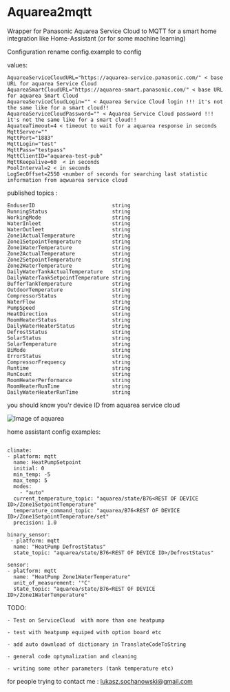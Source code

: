 # Aquarea2mqtt
Wrapper for Panasonic Aquarea Service Cloud to MQTT for a smart home integration like Home-Assistant (or for some machine learning)


Configuration 
rename config.example to config

values: 

```
AquareaServiceCloudURL="https://aquarea-service.panasonic.com/" < base URL for aquarea Service Cloud 
AquareaSmartCloudURL="https://aquarea-smart.panasonic.com/" < base URL for aquarea Smart Cloud
AquareaServiceCloudLogin="" < Aquarea Service Cloud login !!! it's not the same like for a smart cloud!!
AquareaServiceCloudPassword="" < Aquarea Service Cloud password !!! it's not the same like for a smart cloud!!
AquateaTimeout=4 < timeout to wait for a aquarea response in seconds
MqttServer="" 
MqttPort="1883"
MqttLogin="test"
MqttPass="testpass"
MqttClientID="aquarea-test-pub"
MqttKeepalive=60  < in seconds 
PoolInterval=2 < in seconds 
LogSecOffset=2550 <number of seconds for searching last statistic information from aqwuarea service cloud
```


published topics :

	EnduserID                         string
	RunningStatus                     string
	WorkingMode                       string
	WaterInleet                       string
	WaterOutleet                      string
	Zone1ActualTemperature            string
	Zone1SetpointTemperature          string
	Zone1WaterTemperature             string
	Zone2ActualTemperature            string
	Zone2SetpointTemperature          string
	Zone2WaterTemperature             string
	DailyWaterTankActualTemperature   string
	DailyWaterTankSetpointTemperature string
	BufferTankTemperature             string
	OutdoorTemperature                string
	CompressorStatus                  string
	WaterFlow                         string
	PumpSpeed                         string
	HeatDirection                     string
	RoomHeaterStatus                  string
	DailyWaterHeaterStatus            string
	DefrostStatus                     string
	SolarStatus                       string
	SolarTemperature                  string
	BiMode                            string
	ErrorStatus                       string
	CompressorFrequency               string
	Runtime                           string
	RunCount                          string
	RoomHeaterPerformance             string
	RoomHeaterRunTime                 string
	DailyWaterHeaterRunTime           string
  
  
  
  
  you should know you'r device ID from aquarea service cloud
  
  ![Image of aquarea](docs/aquareaConfig.png)
  
  home assistant config examples:
  
  ```

  climate:
  - platform: mqtt
    name: HeatPumpSetpoint
    initial: 0
    min_temp: -5
    max_temp: 5
    modes:
      - "auto"
    current_temperature_topic: "aquarea/state/B76<REST OF DEVICE ID>/Zone1SetpointTemperature"
    temperature_command_topic: "aquarea/B76<REST OF DEVICE ID>/Zone1SetpointTemperature/set"
    precision: 1.0
	
binary_sensor:
   - platform: mqtt
    name: "HeatPump DefrostStatus"
    state_topic: "aquarea/state/B76<REST OF DEVICE ID>/DefrostStatus"
	
sensor:
  - platform: mqtt
    name: "HeatPump Zone1WaterTemperature"
    unit_of_measurement: '°C'
    state_topic: "aquarea/state/B76<REST OF DEVICE ID>/Zone1WaterTemperature"
```


TODO:



	- Test on ServiceCloud  with more than one heatpump
	
	- test with heatpump equiped with option board etc
	
	- add auto download of dictionary in TranslateCodeToString
	
	- general code optymalization and cleaning
	
	- writing some other parameters (tank temperature etc) 
	
	
for people trying to contact me : lukasz.sochanowski@gmail.com
